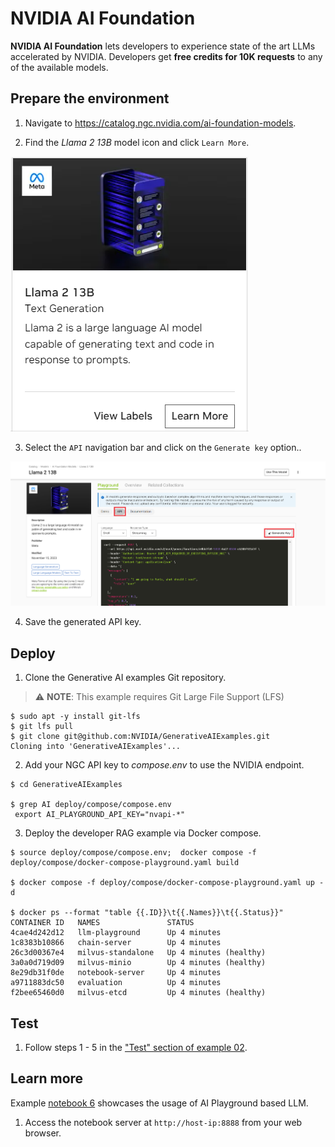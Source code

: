 # NVIDIA AI Foundation

**NVIDIA AI Foundation** lets developers to experience state of the art LLMs accelerated by NVIDIA. Developers get **free credits for 10K requests** to any of the available models.

## Prepare the environment

1.  Navigate to https://catalog.ngc.nvidia.com/ai-foundation-models.

2. Find the <i>Llama 2 13B</i> model icon and click ``Learn More``.

![Diagram](./images/image5.png)

3. Select the ```API``` navigation bar and click on the ```Generate key``` option..

![Diagram](./images/image6.png)

4. Save the generated API key.

## Deploy

1.  Clone the Generative AI examples Git repository.

> ⚠️ **NOTE**: This example requires Git Large File Support (LFS)

```
$ sudo apt -y install git-lfs
$ git lfs pull
$ git clone git@github.com:NVIDIA/GenerativeAIExamples.git
Cloning into 'GenerativeAIExamples'...
```

2. Add your NGC API key to <i>compose.env</i> to use the NVIDIA endpoint.

```
$ cd GenerativeAIExamples

$ grep AI deploy/compose/compose.env
 export AI_PLAYGROUND_API_KEY="nvapi-*"
```
3. Deploy the developer RAG example via Docker compose.

```
$ source deploy/compose/compose.env;  docker compose -f deploy/compose/docker-compose-playground.yaml build

$ docker compose -f deploy/compose/docker-compose-playground.yaml up -d

$ docker ps --format "table {{.ID}}\t{{.Names}}\t{{.Status}}"
CONTAINER ID   NAMES               STATUS
4cae4d242d12   llm-playground      Up 4 minutes
1c8383b10866   chain-server        Up 4 minutes
26c3d00367e4   milvus-standalone   Up 4 minutes (healthy)
3a0a0d719d09   milvus-minio        Up 4 minutes (healthy)
8e29db31f0de   notebook-server     Up 4 minutes
a9711883dc50   evaluation          Up 4 minutes
f2bee65460d0   milvus-etcd         Up 4 minutes (healthy)
```

## Test

1. Follow steps 1 - 5 in the ["Test" section of example 02](../../RetrievalAugmentedGeneration/README.md#02-test).

## Learn more

Example [notebook 6](../../notebooks/06_AI_playground.ipynb) showcases the usage of AI Playground based LLM.

1. Access the notebook server at `http://host-ip:8888` from your web browser.

